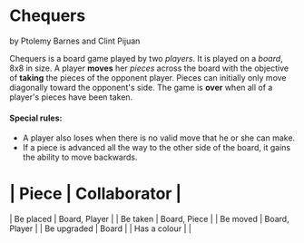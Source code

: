 # Chequers
by Ptolemy Barnes and Clint Pijuan

Chequers is a board game played by two *players*. It is played on a *board*, 8x8 in size. A player **moves** her *pieces* across the board with the objective of
**taking** the pieces of the opponent player. Pieces can initially only move diagonally toward the opponent's side. The game is **over** when all of a player's pieces have been taken.

#### Special rules:
  - A player also loses when there is no valid move that he or she can make.
  - If a piece is advanced all the way to the other side of the board, it gains the ability to move backwards.

| Piece         | Collaborator  |
=================================
| Be placed     | Board, Player |
| Be taken      | Board, Piece  |
| Be moved      | Board, Player |
| Be upgraded   | Board         |
| Has a colour  |               |
